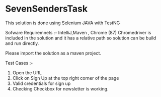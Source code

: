 # SevenSendersTask

This solution is done using Selenium JAVA with TestNG

Sofware Requiremnets :-  IntelliJ,Maven , Chrome (87)
Chromedriver is included in the solution and it has a relative path so solution can be build and run directly.

Please import the solution as a maven project.


Test Cases :- 

1) Open the URL 
2) Click on Sign Up at the top right corner of the page
3) Valid credentials for sign up
4) Checking Checkbox for newsletter is working.


